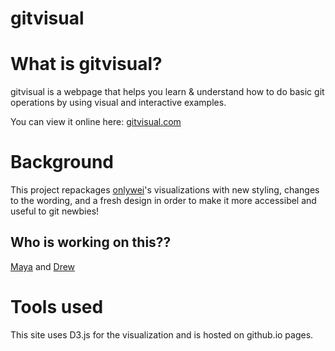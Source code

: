 gitvisual
===================

# What is gitvisual?
gitvisual is a webpage that helps you learn & understand how to do basic git operations by using visual and interactive examples.

You can view it online here: [gitvisual.com](http://gitvisual.com)

# Background
This project repackages [onlywei](http://github.com/onlywei)'s visualizations with new styling, changes to the wording, and a fresh design in order to make it  more accessibel and useful to git newbies!

## Who is working on this??
[Maya](http://github.com/maya) and [Drew](http://github.com/drewrwilson)

# Tools used
This site uses D3.js for the visualization and is hosted on github.io pages.
